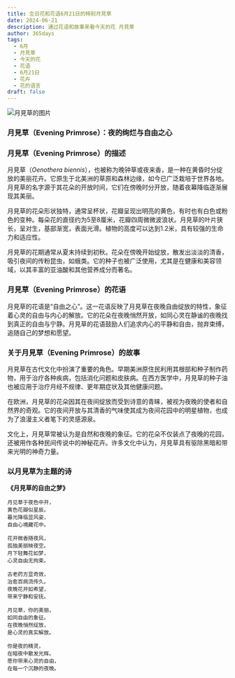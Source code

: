 ```yaml
---
title: 生日花和花语6月21日的特别月見草
date: 2024-06-21
description: 通过花语和故事来看今天的花 月見草
author: 365days
tags:
  - 6月
  - 月見草
  - 今天的花
  - 花语
  - 6月21日
  - 花卉
  - 花的语言
draft: false
---
```



![月見草的图片](https://cdn.pixabay.com/photo/2016/06/15/10/58/evening-primrose-1458681_960_720.jpg#center#center)


### 月見草（Evening Primrose）：夜的绚烂与自由之心

### 月見草（Evening Primrose）的描述

月見草（*Oenothera biennis*），也被称为晚钟草或夜来香，是一种在黄昏时分绽放的美丽花卉。它原生于北美洲的草原和森林边缘，如今已广泛栽培于世界各地。月見草的名字源于其花朵的开放时间，它们在傍晚时分开放，随着夜幕降临逐渐展现其美丽。

月見草的花朵形状独特，通常呈杯状，花瓣呈现出明亮的黄色，有时也有白色或粉色的变种。每朵花的直径约为5至8厘米，花瓣四周微微波浪状。月見草的叶片狭长，呈对生，基部渐宽，表面光滑。植物的高度可以达到1.2米，具有较强的生命力和适应性。

月見草的花期通常从夏末持续到初秋。花朵在傍晚开始绽放，散发出淡淡的清香，吸引夜间的传粉昆虫，如蛾类。它的种子也被广泛使用，尤其是在健康和美容领域，以其丰富的亚油酸和其他营养成分而著名。

### 月見草（Evening Primrose）的花语

月見草的花语是“自由之心”。这一花语反映了月見草在夜晚自由绽放的特性，象征着心灵的自由与内心的解放。它的花朵在夜晚悄然开放，如同心灵在静谧的夜晚找到真正的自由与宁静。月見草的花语鼓励人们追求内心的平静和自由，抛弃束缚，追随自己的梦想和愿望。

### 关于月見草（Evening Primrose）的故事

月見草在古代文化中扮演了重要的角色。早期美洲原住民利用其根部和种子制作药物，用于治疗各种疾病，包括消化问题和皮肤病。在西方医学中，月見草的种子油也被应用于治疗月经不规律、更年期症状及其他健康问题。

在欧洲，月見草的花朵因其在夜间绽放而受到诗意的青睐，被视为夜晚的使者和自然界的奇观。它的夜间开放与其清香的气味使其成为夜间花园中的明星植物，也成为了浪漫主义者笔下的灵感源泉。

文化上，月見草常被认为是自然和夜晚的象征。它的花朵不仅装点了夜晚的花园，还被用作各种民间传说中的神秘花卉。许多文化中认为，月見草具有驱除黑暗和带来光明的神奇力量。

### 以月見草为主题的诗

**《月見草的自由之梦》**

	月见草于夜色中开，  
	黄色花瓣似星辰。  
	暮光降临显风姿，  
	自由心境藏花中。
	
	花开微香随夜风，  
	孤独美丽映夜空。  
	月下轻舞花如梦，  
	心灵自由无拘束。
	
	古老药方显奇效，  
	治愈百病流传久。  
	夜晚花开如希望，  
	带来宁静和安抚。
	
	月见草，你的美丽，  
	如同自由的象征。  
	在夜晚悄然绽放，  
	是心灵的真实解放。
	
	你是夜的精灵，  
	在暗夜中散发光辉。  
	愿你带来心灵的自由，  
	在每一个沉静的夜晚。